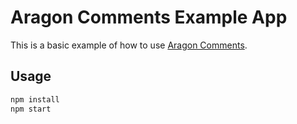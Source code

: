# Aragon Comments Example App

This is a basic example of how to use [Aragon Comments](https://github.com/espresso-org/aragon-comments).


## Usage

```sh
npm install
npm start
```
